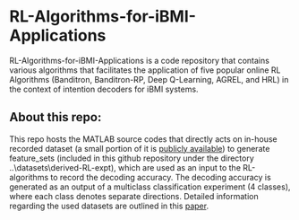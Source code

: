 # RL-Algorithms-for-iBMI-Applications

RL-Algorithms-for-iBMI-Applications is a code repository that contains various algorithms that facilitates the application of five popular online RL Algorithms (Banditron, Banditron-RP, Deep Q-Learning, AGREL, and HRL) in the context of intention decoders for iBMI systems. 

## About this repo: 
This repo hosts the MATLAB source codes that directly acts on in-house recorded dataset (a small portion of it is [publicly available](https://osf.io/dce96/)) to generate feature_sets (included in this github repository under the directory ..\datasets\derived-RL-expt), which are used as an input to the RL-algorithms to record the decoding accuracy. The decoding accuracy is generated as an output of a multiclass classification experiment (4 classes), where each class denotes separate directions. Detailed information regarding the used datasets are outlined in this [paper](https://journals.plos.org/plosone/article?id=10.1371/journal.pone.0165773).  

